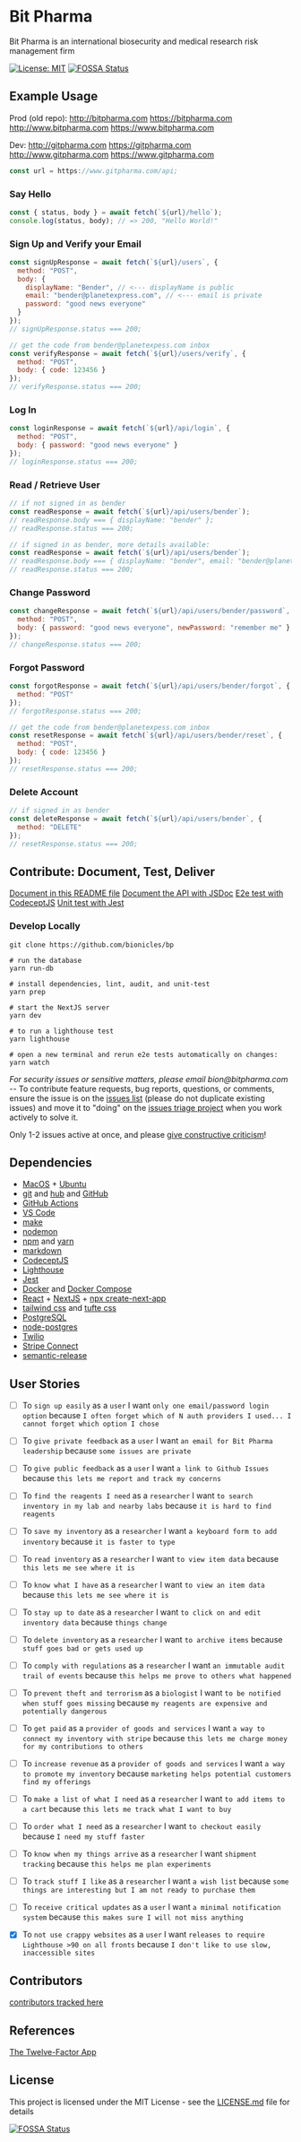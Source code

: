 # Bit Pharma

Bit Pharma is an international biosecurity and medical research risk management firm

[![License: MIT](https://img.shields.io/badge/License-MIT-green.svg)](https://github.com/bionicles/bp/blob/master/LICENSE)
[![FOSSA Status](https://app.fossa.io/api/projects/git%2Bgithub.com%2Fbionicles%2Fbp.svg?type=shield)](https://app.fossa.io/projects/git%2Bgithub.com%2Fbionicles%2Fbp?ref=badge_shield)

## Example Usage

Prod (old repo):
http://bitpharma.com
https://bitpharma.com
http://www.bitpharma.com
https://www.bitpharma.com

Dev:
http://gitpharma.com
https://gitpharma.com
http://www.gitpharma.com
https://www.gitpharma.com

```js
const url = https://www.gitpharma.com/api;
```

### Say Hello

```js
const { status, body } = await fetch(`${url}/hello`);
console.log(status, body); // => 200, "Hello World!"
```

### Sign Up and Verify your Email

```js
const signUpResponse = await fetch(`${url}/users`, {
  method: "POST",
  body: {
    displayName: "Bender", // <--- displayName is public
    email: "bender@planetexpress.com", // <--- email is private
    password: "good news everyone"
  }
});
// signUpResponse.status === 200;

// get the code from bender@planetexpess.com inbox
const verifyResponse = await fetch(`${url}/users/verify`, {
  method: "POST",
  body: { code: 123456 }
});
// verifyResponse.status === 200;
```

### Log In

```js
const loginResponse = await fetch(`${url}/api/login`, {
  method: "POST",
  body: { password: "good news everyone" }
});
// loginResponse.status === 200;
```

### Read / Retrieve User

```js
// if not signed in as bender
const readResponse = await fetch(`${url}/api/users/bender`);
// readResponse.body === { displayName: "bender" };
// readResponse.status === 200;

// if signed in as bender, more details available:
const readResponse = await fetch(`${url}/api/users/bender`);
// readResponse.body === { displayName: "bender", email: "bender@planetexpress.com", teamIds: [...] };
// readResponse.status === 200;
```

### Change Password

```js
const changeResponse = await fetch(`${url}/api/users/bender/password`, {
  method: "POST",
  body: { password: "good news everyone", newPassword: "remember me" }
});
// changeResponse.status === 200;
```

### Forgot Password

```js
const forgotResponse = await fetch(`${url}/api/users/bender/forgot`, {
  method: "POST"
});
// forgotResponse.status === 200;

// get the code from bender@planetexpess.com inbox
const resetResponse = await fetch(`${url}/api/users/bender/reset`, {
  method: "POST",
  body: { code: 123456 }
});
// resetResponse.status === 200;
```

### Delete Account

```js
// if signed in as bender
const deleteResponse = await fetch(`${url}/api/users/bender`, {
  method: "DELETE"
});
// resetResponse.status === 200;
```

## Contribute: Document, Test, Deliver

[Document in this README file](https://github.com/bionicles/bp/edit/master/README.md)
[Document the API with JSDoc](https://jsdoc.app/tags-type.html)
[E2e test with CodeceptJS](https://github.com/bionicles/bp/blob/master/tests/e2e/e2e_test.js)
[Unit test with Jest](https://github.com/bionicles/bp/blob/master/tests/unit.test.js)

### Develop Locally

```shell
git clone https://github.com/bionicles/bp

# run the database
yarn run-db

# install dependencies, lint, audit, and unit-test
yarn prep

# start the NextJS server
yarn dev

# to run a lighthouse test
yarn lighthouse

# open a new terminal and rerun e2e tests automatically on changes:
yarn watch
```

_For security issues or sensitive matters, please email bion@bitpharma.com_ -- To contribute feature requests, bug reports, questions, or comments, ensure the issue is on the [issues list](https://github.com/bionicles/bp/issues) (please do not duplicate existing issues) and move it to "doing" on the [issues triage project](https://github.com/bionicles/bp/projects/1) when you work actively to solve it.

Only 1-2 issues active at once, and please [give constructive criticism](https://hbr.org/2019/03/the-feedback-fallacy)!

## Dependencies

- [MacOS](https://www.apple.com/macos/catalina/) + [Ubuntu](https://ubuntu.com/)
- [git](https://github.github.com/training-kit/downloads/github-git-cheat-sheet.pdf) and [hub](https://github.com/github/hub) and [GitHub](http://github.com/)
- [GitHub Actions](https://github.com/marketplace)
- [VS Code](https://code.visualstudio.com/download)
- [make](https://news.ycombinator.com/item?id=21566530)
- [nodemon](https://github.com/remy/nodemon#nodemon)
- [npm](https://npmjs.com) and [yarn](https://yarnpkg.com/lang/en/)
- [markdown](https://www.markdownguide.org/cheat-sheet/)
- [CodeceptJS](https://codecept.io/)
- [Lighthouse](https://github.com/GoogleChrome/lighthouse-ci)
- [Jest](https://jestjs.io/docs/en/getting-started)
- [Docker](https://docs.docker.com/develop/dev-best-practices/) and [Docker Compose](https://gist.github.com/jonlabelle/bd667a97666ecda7bbc4f1cc9446d43a)
- [React](https://reactjs.org/docs/hooks-intro.html) + [NextJS](https://nextjs.org/docs) + [npx create-next-app](https://github.com/zeit/next.js)
- [tailwind css](https://tailwindcss.com/) and [tufte css](https://edwardtufte.github.io/tufte-css/)
- [PostgreSQL](https://www.postgresql.org/docs/9.5/ddl-rowsecurity.html)
- [node-postgres](https://node-postgres.com/)
- [Twilio](https://www.twilio.com/docs)
- [Stripe Connect](https://stripe.com/docs/connect)
- [semantic-release](https://github.com/semantic-release/semantic-release#commit-message-format)

## User Stories

- [ ] To `sign up easily` as a `user` I want `only one email/password login option` because `I often forget which of N auth providers I used... I cannot forget which option I chose`

- [ ] To `give private feedback` as a `user` I want `an email for Bit Pharma leadership` because `some issues are private`

- [ ] To `give public feedback` as a `user` I want `a link to Github Issues` because `this lets me report and track my concerns`

- [ ] To `find the reagents I need` as a `researcher` I want `to search inventory in my lab and nearby labs` because `it is hard to find reagents`

- [ ] To `save my inventory` as a `researcher` I want `a keyboard form to add inventory` because `it is faster to type`

- [ ] To `read inventory` as a `researcher` I want `to view item data` because `this lets me see where it is`

- [ ] To `know what I have` as a `researcher` I want `to view an item data` because `this lets me see where it is`

- [ ] To `stay up to date` as a `researcher` I want `to click on and edit inventory data` because `things change`

- [ ] To `delete inventory` as a `researcher` I want `to archive items` because `stuff goes bad or gets used up`

- [ ] To `comply with regulations` as a `researcher` I want `an immutable audit trail of events` because `this helps me prove to others what happened`

- [ ] To `prevent theft and terrorism` as a `biologist` I want `to be notified when stuff goes missing` because `my reagents are expensive and potentially dangerous`

- [ ] To `get paid` as a `provider of goods and services` I want `a way to connect my inventory with stripe` because `this lets me charge money for my contributions to others`

- [ ] To `increase revenue` as a `provider of goods and services` I want `a way to promote my inventory` because `marketing helps potential customers find my offerings`

- [ ] To `make a list of what I need` as a `researcher` I want `to add items to a cart` because `this lets me track what I want to buy`

- [ ] To `order what I need` as a `researcher` I want `to checkout easily` because `I need my stuff faster`

- [ ] To `know when my things arrive` as a `researcher` I want `shipment tracking` because `this helps me plan experiments`

- [ ] To `track stuff I like` as a `researcher` I want `a wish list` because `some things are interesting but I am not ready to purchase them`

- [ ] To `receive critical updates` as a `user` I want `a minimal notification system` because `this makes sure I will not miss anything`

- [x] To `not use crappy websites` as a `user` I want `releases to require Lighthouse >90 on all fronts` because `I don't like to use slow, inaccessible sites`

## Contributors

[contributors tracked here](https://github.com/bionicles/bp/contributors)

## References

[The Twelve-Factor App](https://12factor.net/)

## License

This project is licensed under the MIT License - see the [LICENSE.md](LICENSE.md) file for details

[![FOSSA Status](https://app.fossa.io/api/projects/git%2Bgithub.com%2Fbionicles%2Fbp.svg?type=large)](https://app.fossa.io/projects/git%2Bgithub.com%2Fbionicles%2Fbp?ref=badge_large)
